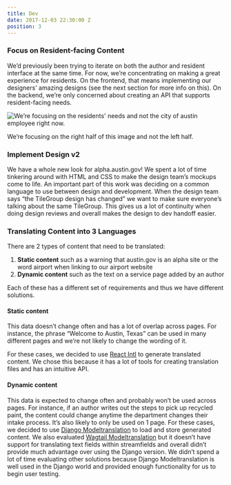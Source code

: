 ```yaml
---
title: Dev
date: 2017-12-03 22:30:00 Z
position: 3
---
```


### Focus on Resident-facing Content

We’d previously been trying to iterate on both the author and resident interface at the same time. For now, we’re concentrating on making a great experience for residents. On the frontend, that means implementing our designers’ amazing designs (see the next section for more info on this). On the backend, we’re only concerned about creating an API that supports resident-facing needs.

![We’re focusing on the residents' needs and not the city of austin employee right now.](/_uploads/focus_on_resident_ne_swni0.jpg)

We’re focusing on the right half of this image and not the left half.

### Implement Design v2

We have a whole new look for alpha.austin.gov! We spent a lot of time tinkering around with HTML and CSS to make the design team’s mockups come to life. An important part of this work was deciding on a common language to use between design and development. When the design team says “the TileGroup design has changed” we want to make sure everyone’s talking about the same TileGroup. This gives us a lot of continuity when doing design reviews and overall makes the design to dev handoff easier.

### Translating Content into 3 Languages

There are 2 types of content that need to be translated:

1. **Static content** such as a warning that austin.gov is an alpha site or the word airport when linking to our airport website
2. **Dynamic content** such as the text on a service page added by an author

Each of these has a different set of requirements and thus we have different solutions.

#### Static content
This data doesn’t change often and has a lot of overlap across pages. For instance, the phrase “Welcome to Austin, Texas” can be used in many different pages and we’re not likely to change the wording of it.

For these cases, we decided to use [React Intl](https://github.com/yahoo/react-intl) to generate translated content. We chose this because it has a lot of tools for creating translation files and has an intuitive API.

#### Dynamic content

This data is expected to change often and probably won’t be used across pages. For instance, if an author writes out the steps to pick up recycled paint, the content could change anytime the department changes their intake process. It’s also likely to only be used on 1 page.
For these cases, we decided to use [Django Modeltranslation](https://github.com/deschler/django-modeltranslation) to load and store generated content. We also evaluated [Wagtail Modeltranslation](https://github.com/infoportugal/wagtail-modeltranslation) but it doesn’t have support for translating text fields within streamfields and overall didn’t provide much advantage over using the Django version. We didn’t spend a lot of time evaluating other solutions because Django Modeltranslation is well used in the Django world and provided enough functionality for us to begin user testing.
